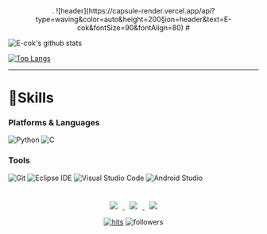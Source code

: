 <div align = "center">
.
![header](https://capsule-render.vercel.app/api?type=waving&color=auto&height=200&section=header&text=E-cok&fontSize=90&fontAlign=80)
#
</div>


![E-cok's github stats](https://github-readme-stats.vercel.app/api?username=E-cok&show_icons=true&theme=dark) 
    
[![Top Langs](https://github-readme-stats.vercel.app/api/top-langs/?username=E-cok&layout=compact&theme=dracula)](https://github.com/E-cok)
    
<hr>
    
# 💪Skills
### Platforms & Languages
![Python](https://img.shields.io/badge/Python-3776AB.svg?&style=for-the-badge&logo=Python&logoColor=white)
![C](https://img.shields.io/badge/C-A8B9CC.svg?&style=for-the-badge&logo=C&logoColor=white)

### Tools
![Git](https://img.shields.io/badge/Git-F05032.svg?&style=for-the-badge&logo=Git&logoColor=white)
![Eclipse IDE](https://img.shields.io/badge/Eclipse%20IDE-2C2255.svg?&style=for-the-badge&logo=Eclipse%20IDE&logoColor=white)
![Visual Studio Code](https://img.shields.io/badge/Visual%20Studio%20Code-007ACC.svg?&style=for-the-badge&logo=Visual%20Studio%20Code&logoColor=white)
![Android Studio](https://img.shields.io/badge/Android%20Studio-3DDC84.svg?&style=for-the-badge&logo=Android%20Studio&logoColor=white)

#

<div align = center>
    
<a href="https://E-cok.github.io/">
    <img 
        src="http://img.shields.io/badge/-Tech%20Blog-655ced?style=flat&logo=github&link=https://E-cok.github.io/"
        style="height : auto; margin-left : 10px; margin-right : 10px;"/>
</a> <a href="https://instagram.com/gaaaa_._._">
    <img 
        src="http://img.shields.io/badge/-Instagram-black?style=flat&logo=Instagram&link=https://instagram.com/gaaaa_._._/"
        style="height : auto; margin-left : 10px; margin-right : 10px;"/>
</a> <a href="mailto:e-book@kakao.com">
    <img 
        src="https://img.shields.io/badge/KakaoMail-FFCD00?style=flat-square&logo=KakaoTalk&logoColor=white&link=mailto:e-book@kakao.com"
        style="height : auto; margin-left : 10px; margin-right : 10px;"/>
</a>
    
[![hits](https://hits.seeyoufarm.com/api/count/incr/badge.svg?url=https%3A%2F%2Fgithub.com%2FE-cok&count_bg=%237A7A7A&title_bg=%23FFADCC&icon=reverbnation.svg&icon_color=%23FF0000&title=hits&edge_flat=false)](https://hits.seeyoufarm.com)
![followers](https://img.shields.io/github/followers/E-cok?style=social)
    
</div>
